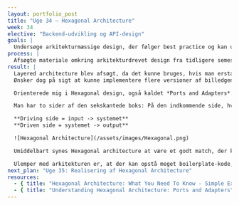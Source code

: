 ```yaml
---
layout: portfolio_post
title: "Uge 34 – Hexagonal Architecture"
week: 34
elective: "Backend-udvikling og API-design"
goals: |
  Undersøge arkitekturmæssige design, der følger best practice og kan udstille ekstern port samt håndtere kald til eksterne API’er.
process: |
  Afsøgte materiale omkring arkitekturdrevet design fra tidligere semestre, søgte på nettet efter alternativer.
result: |
  Layered architecture blev afsøgt, da det kunne bruges, hvis man erstattede repository-laget med fx en type *GoogleVisionClient*.  
  Ønsker dog på sigt at kunne implementere flere versioner af billedgenkendelsestjenester, således at resultaterne kan sammenlignes. Bevæget mig derfor væk fra denne idé.  

  Orienterede mig i Hexagonal design, også kaldet *Ports and Adapters*. Dette er en softwarearkitektur, hvor man ser for sig en sekskantet boks. I midten af denne boks er al domænelogikken. Rundt omkring denne logik finder man “porte” (interfaces), og på ydersiden af disse porte sidder “adapters”, som forbinder kernen til omverdenen.  

  Man har to sider af den sekskantede boks: På den indkommende side, hvor man modtager data, findes **Driving side** – altså det, der initierer handlingen. På den anden side har man **Driven side**, dvs. den, der bliver kaldt. Driving side sender input ind i kernen, mens driven side er den del, der sættes i gang.  

  **Driving side = input -> systemet**  
  **Driven side = systemet -> output**

  ![Hexagonal Architecture](/assets/images/Hexagonal.png)

  Umiddelbart synes Hexagonal architecture at være et godt match, der kan gøre koden robust og skalerbar. Der virker desuden til at være gode muligheder for test, da domænelogikken er adskilt. Nye adapters kan implementeres med meget lidt indflydelse på forretningslogikken.  

  Ulemper med arkitekturen er, at der kan opstå meget boilerplate-kode, der skal skrives, samt interfaces og implementeringer af disse. Ved større applikationer kan der opstå latenstid, men det vurderes ikke som tilfældet ved vores projekt.
next_plan: "Uge 35: Realisering af Hexagonal Architecture"
resources:
  - { title: "Hexagonal Architecture: What You Need To Know - Simple Explanation", url: "https://www.youtube.com/watch?v=bDWApqAUjEI&t=64s" }
  - { title: "Understanding Hexagonal Architecture: Ports and Adapters", url: "https://medium.com/@erickzanetti/understanding-hexagonal-architecture-ports-and-adapters-8945fc3e3dc0" }
---
```

